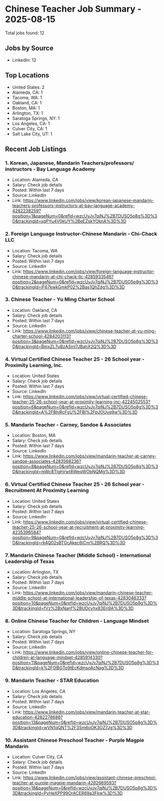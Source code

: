 # Chinese Teacher Job Summary - 2025-08-15

Total jobs found: 12

## Jobs by Source

- LinkedIn: 12

## Top Locations

- United States: 2
- Alameda, CA: 1
- Tacoma, WA: 1
- Oakland, CA: 1
- Boston, MA: 1
- Arlington, TX: 1
- Saratoga Springs, NY: 1
- Los Angeles, CA: 1
- Culver City, CA: 1
- Salt Lake City, UT: 1

## Recent Job Listings

### 1. Korean, Japanese, Mandarin Teachers/professors/ instructors - Bay Language Academy
- Location: Alameda, CA
- Salary: Check job details
- Posted: Within last 7 days
- Source: LinkedIn
- Link: https://www.linkedin.com/jobs/view/korean-japanese-mandarin-teachers-professors-instructors-at-bay-language-academy-4282238259?position=1&pageNum=0&refId=wzcUyJv7qjNJ%2B7DUSO5p8g%3D%3D&trackingId=xgPYu4V0kUY%2BeEZskYOknA%3D%3D

### 2. Foreign Language Instructor-Chinese Mandarin - Chi-Chack LLC
- Location: Tacoma, WA
- Salary: Check job details
- Posted: Within last 7 days
- Source: LinkedIn
- Link: https://www.linkedin.com/jobs/view/foreign-language-instructor-chinese-mandarin-at-chi-chack-llc-4285933546?position=2&pageNum=0&refId=wzcUyJv7qjNJ%2B7DUSO5p8g%3D%3D&trackingId=jF67kwkGmkP02%2Bas1QhZdg%3D%3D

### 3. Chinese Teacher - Yu Ming Charter School
- Location: Oakland, CA
- Salary: Check job details
- Posted: Within last 7 days
- Source: LinkedIn
- Link: https://www.linkedin.com/jobs/view/chinese-teacher-at-yu-ming-charter-school-4284203113?position=3&pageNum=0&refId=wzcUyJv7qjNJ%2B7DUSO5p8g%3D%3D&trackingId=BmxZL7uBzASinl7JBahX2Q%3D%3D

### 4. Virtual Certified Chinese Teacher 25 - 26 School year - Proximity Learning, Inc.
- Location: United States
- Salary: Check job details
- Posted: Within last 7 days
- Source: LinkedIn
- Link: https://www.linkedin.com/jobs/view/virtual-certified-chinese-teacher-25-26-school-year-at-proximity-learning-inc-4224502553?position=6&pageNum=0&refId=wzcUyJv7qjNJ%2B7DUSO5p8g%3D%3D&trackingId=A%2FBhiRcFsU%2FBI%2FpJOUvq9w%3D%3D

### 5. Mandarin Teacher - Carney, Sandoe & Associates
- Location: Boston, MA
- Salary: Check job details
- Posted: Within last 7 days
- Source: LinkedIn
- Link: https://www.linkedin.com/jobs/view/mandarin-teacher-at-carney-sandoe-associates-4283568236?position=8&pageNum=0&refId=wzcUyJv7qjNJ%2B7DUSO5p8g%3D%3D&trackingId=mWc8TlghVwt8WeqWObNQMg%3D%3D

### 6. Virtual Certified Chinese Teacher 25 - 26 School year - Recruitment At Proximity Learning
- Location: United States
- Salary: Check job details
- Posted: Within last 7 days
- Source: LinkedIn
- Link: https://www.linkedin.com/jobs/view/virtual-certified-chinese-teacher-25-26-school-year-at-recruitment-at-proximity-learning-4235396584?position=9&pageNum=0&refId=wzcUyJv7qjNJ%2B7DUSO5p8g%3D%3D&trackingId=rk4Q02sBTGcAkec6iCm%2BRQ%3D%3D

### 7. Mandarin Chinese Teacher (Middle School) - International Leadership of Texas
- Location: Arlington, TX
- Salary: Check job details
- Posted: Within last 7 days
- Source: LinkedIn
- Link: https://www.linkedin.com/jobs/view/mandarin-chinese-teacher-middle-school-at-international-leadership-of-texas-4283046333?position=10&pageNum=0&refId=wzcUyJv7qjNJ%2B7DUSO5p8g%3D%3D&trackingId=fVz%2BxNanf%2BUDcyhx83En9A%3D%3D

### 8. Online Chinese Teacher for Children - Language Mindset
- Location: Saratoga Springs, NY
- Salary: Check job details
- Posted: Within last 7 days
- Source: LinkedIn
- Link: https://www.linkedin.com/jobs/view/online-chinese-teacher-for-children-at-language-mindset-4285914330?position=11&pageNum=0&refId=wzcUyJv7qjNJ%2B7DUSO5p8g%3D%3D&trackingId=k%2F0IBGTo9tEcKdmsoAcNag%3D%3D

### 9. Mandarin Teacher - STAR Education
- Location: Los Angeles, CA
- Salary: Check job details
- Posted: Within last 7 days
- Source: LinkedIn
- Link: https://www.linkedin.com/jobs/view/mandarin-teacher-at-star-education-4282278686?position=13&pageNum=0&refId=wzcUyJv7qjNJ%2B7DUSO5p8g%3D%3D&trackingId=wVN1qQNT%2F3Sm6oOK3OZ7Jg%3D%3D

### 10. Assistant Chinese Preschool Teacher - Purple Magpie Mandarin
- Location: Culver City, CA
- Salary: Check job details
- Posted: Within last 7 days
- Source: LinkedIn
- Link: https://www.linkedin.com/jobs/view/assistant-chinese-preschool-teacher-at-purple-magpie-mandarin-4282669593?position=18&pageNum=0&refId=wzcUyJv7qjNJ%2B7DUSO5p8g%3D%3D&trackingId=PvHeXPP99OrACER69a3Fkw%3D%3D

